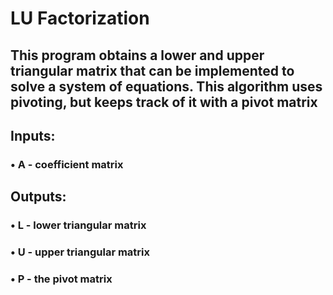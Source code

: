 # LU Factorization
## This program obtains a lower and upper triangular matrix that can be implemented to solve a system of equations. This algorithm uses pivoting, but keeps track of it with a pivot matrix

## Inputs:
### • A - coefficient matrix

## Outputs:
### • L - lower triangular matrix
### • U - upper triangular matrix
### • P - the pivot matrix

